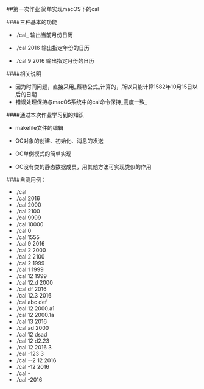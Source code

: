 ##第一次作业 简单实现macOS下的cal

####三种基本的功能

* ./cal_
  输出当前月份日历
   
* ./cal 2016
  输出指定年份的日历
  
* ./cal 9 2016
  输出指定月份的日历
  
  
####相关说明
   * 因为时间问题，直接采用_蔡勒公式_计算的，所以只能计算1582年10月15日以后的日期
   * 错误处理保持与macOS系统中的cal命令保持_高度一致_
   
####通过本次作业学习到的知识

   * makefile文件的编辑
   
   * OC对象的创建、初始化、消息的发送
   
   * OC单例模式的简单实现
   
   * OC没有类的静态数据成员，用其他方法可实现类似的作用

####自测用例：
   * ./cal
   * ./cal 2016
   * ./cal 2000
   * ./cal 2100
   * ./cal 9999
   * ./cal 10000
   * ./cal 0
   * ./cal 1555
   * ./cal 9 2016
   * ./cal 2 2000
   * ./cal 2 2100
   * ./cal 2 1999
   * ./cal 1 1999
   * ./cal 12 1999
   * ./cal 12.d 2000
   * ./cal df 2016
   * ./cal 12.3 2016
   * ./cal abc def
   * ./cal 12 2000.a1
   * ./cal 12 2000.1a
   * ./cal 13 2016
   * ./cal ad 2000
   * ./cal 12 dsad
   * ./cal 12 d2.23
   * ./cal 12 2016 3
   * ./cal -123 3
   * ./cal --2 12 2016
   * ./cal -12 2016
   * ./cal -
   * ./cal -2016
   
   
     



  